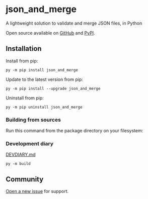 # json_and_merge

A lightweight solution to validate and merge JSON files, in Python

Open source available on [GitHub](https://github.com/Whoeza/json_and_merge) and
[PyPI](https://pypi.org/project/json_and_merge/).

## Installation

Install from pip:

`py -m pip install json_and_merge`

Update to the latest version from pip:

`py -m pip install --upgrade json_and_merge`

Uninstall from pip:

`py -m pip uninstall json_and_merge`

### Building from sources

Run this command from the package directory on your filesystem:

### Development diary

[DEVDIARY.md](https://github.com/Whoeza/json_and_merge/blob/main/DEVDIARY.md)

`py -m build`

## Community

[Open a new issue](https://github.com/Whoeza/json_and_merge/issues) for
support.
